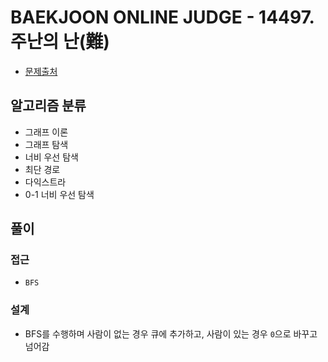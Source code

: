 # BAEKJOON ONLINE JUDGE - 14497. 주난의 난(難)

- [문제출처](https://www.acmicpc.net/problem/14497 '14497. 주난의 난(難)')

## 알고리즘 분류

- 그래프 이론
- 그래프 탐색
- 너비 우선 탐색
- 최단 경로
- 다익스트라
- 0-1 너비 우선 탐색

## 풀이

### 접근

- `BFS`

### 설계

- BFS를 수행하며 사람이 없는 경우 큐에 추가하고, 사람이 있는 경우 `0`으로 바꾸고 넘어감
